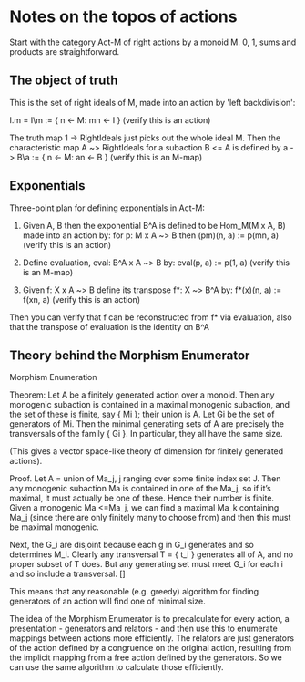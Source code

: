 # Notes on the topos of actions

Start with the category Act-M of right actions by a monoid M.
0, 1, sums and products are straightforward.

## The object of truth

This is the set of right ideals of M, made into an action by 'left backdivision':

  I.m = I\m := { n <- M: mn <- I }    (verify this is an action)

The truth map 1 -> RightIdeals just picks out the whole ideal M.
Then the characteristic map A ~> RightIdeals for a subaction B <= A is defined by
  a -> B\a := { n <- M: an <- B }     (verify this is an M-map)

## Exponentials

Three-point plan for defining exponentials in Act-M:

1. Given A, B then the exponential B^A is defined to be Hom_M(M x A, B) made into an action by:
  for p: M x A ~> B then (pm)(n, a) := p(mn, a)     (verify this is an action)

2. Define evaluation, eval: B^A x A ~> B by:
  eval(p, a) := p(1, a)                             (verify this is an M-map)

3. Given f: X x A ~> B define its transpose f*: X ~> B^A by:
  f*(x)(n, a) := f(xn, a)                           (verify this is an action)

Then you can verify that f can be reconstructed from f* via evaluation,
also that the transpose of evaluation is the identity on B^A

## Theory behind the Morphism Enumerator

Morphism Enumeration

Theorem:
Let A be a finitely generated action over a monoid.
Then any monogenic subaction is contained in a maximal monogenic subaction,
and the set of these is finite, say { Mi }; their union is A.
Let Gi be the set of generators of Mi.
Then the minimal generating sets of A are precisely the transversals of the family { Gi }. 
In particular, they all have the same size.

(This gives a vector space-like theory of dimension for finitely generated actions).

Proof. Let A = union of Ma_j, j ranging over some finite index set J.
Then any monogenic subaction Ma is contained in one of the Ma_j, so if it’s maximal,
it must actually be one of these. Hence their number is finite.
Given a monogenic Ma <=Ma_j, we can find a maximal Ma_k containing Ma_j 
(since there are only finitely many to choose from) and then this must be maximal monogenic.

Next, the G_i are disjoint because each g in G_i generates and so determines M_i. 
Clearly any transversal T = { t_i } generates all of A, and no proper subset of T does.
But any generating set must meet G_i for each i and so include a transversal. []

This means that any reasonable (e.g. greedy) algorithm for finding generators of an action
will find one of minimal size.

The idea of the Morphism Enumerator is to precalculate for every action, a presentation -
generators and relators - and then use this to enumerate mappings between actions more efficiently.
The relators are just generators of the action defined by a congruence on the original action,
resulting from the implicit mapping from a free action defined by the generators.
So we can use the same algorithm to calculate those efficiently.

